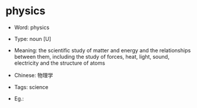 # physics

- Word: physics

- Type: noun [U]
- Meaning: the scientific study of matter and energy and the relationships between them, including the study of forces, heat, light, sound, electricity and the structure of atoms
- Chinese: 物理学
- Tags: science
- Eg.: 

